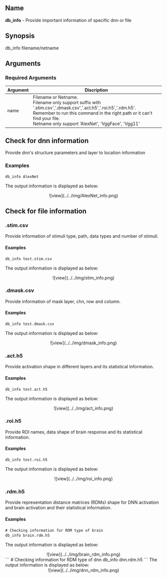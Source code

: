 ## Name
<b>db_info</b> - Provide important information of specific dnn or file

## Synopsis
db_info filename/netname

## Arguments
### Required Arguments
|Argument|Discription|
|--------|-----------|
|name     |Filename or Netname.</br>Filename only support suffix with '.stim.csv','.dmask.csv','.act.h5','.roi.h5','.rdm.h5'.</br>Remember to run this command in the right path or it can't find your file.</br>Netname only support 'AlexNet', 'VggFace', 'Vgg11'|

## Check for dnn information
Provide dnn's structure parameters and layer to location information
### Examples
```
db_info AlexNet
```
The output information is displayed as below:
<center>![view](../../img/AlexNet_info.png)</center>

## Check for file information
### .stim.csv
Provide information of stimuli type, path, data types and number of stimuli.
#### Examples
```
db_info test.stim.csv
```
The output information is displayed as below:
<center>![view](../../img/stim_info.png)</center>

### .dmask.csv
Provide information of mask layer, chn, row and column.
#### Examples
```
db_info test.dmask.csv
```
The output information is displayed as below:
<center>![view](../../img/dmask_info.png)</center>

### .act.h5
Provide activation shape in different layers and its statistical information.
#### Examples
```
db_info test.act.h5
```
The output information is displayed as below:
<center>![view](../../img/act_info.png)</center>

### .roi.h5
Provide ROI names, data shape of brain response and its statistical information.
#### Examples
```
db_info test.roi.h5
```
The output information is displayed as below:
<center>![view](../../img/roi_info.png)</center>

### .rdm.h5
Provide representation distance matrices (RDMs) shape for DNN activation and brain activation and their statistical information.
#### Examples
```
# Checking information for RDM type of brain
db_info brain.rdm.h5
```
The output information is displayed as below:
<center>![view](../../img/brain_rdm_info.png)</center>
```
# Checking information for RDM type of dnn
db_info dnn.rdm.h5
```
The output information is displayed as below:
<center>![view](../../img/dnn_rdm_info.png)</center>